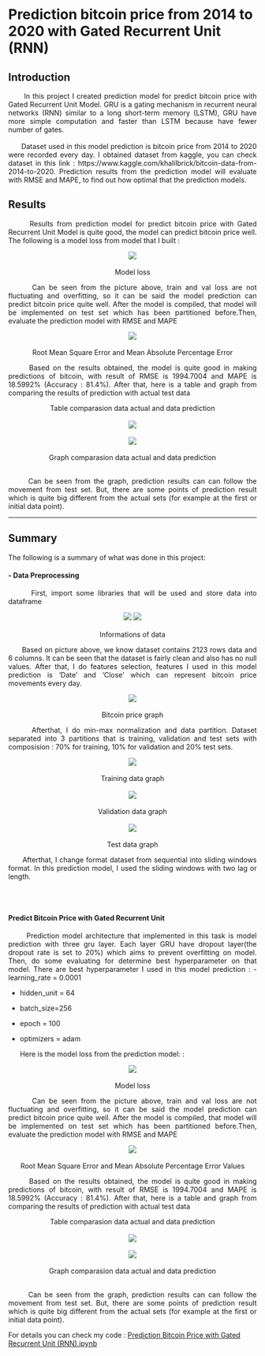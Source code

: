 # Prediction bitcoin price from 2014 to 2020 with Gated Recurrent Unit (RNN)

## Introduction
<p align = "justify">
&nbsp;&nbsp;&nbsp;&nbsp;&nbsp; In this project I created prediction model for predict bitcoin price with Gated Recurrent Unit Model. GRU is a gating mechanism in recurrent neural networks (RNN) similar to a long short-term memory (LSTM), GRU have more simple computation and faster than LSTM because have fewer number of gates.
 <br></br>
&nbsp;&nbsp;&nbsp;&nbsp;&nbsp; Dataset used in this model prediction is bitcoin price from 2014 to 2020 were recorded every day. I obtained dataset from kaggle, you can check dataset in this link : https://www.kaggle.com/khalilbrick/bitcoin-data-from-2014-to-2020. Prediction results from the prediction model will evaluate with RMSE and MAPE, to find out how optimal that the prediction models.
</p>

## Results
<p align = "justify">
&nbsp;&nbsp;&nbsp;&nbsp;&nbsp; Results from prediction model for predict bitcoin price with Gated Recurrent Unit Model is quite good, the model can predict bitcoin price well. The following is a model loss from model that  I built :
</p>

<p align="center"> 
 <img src="images/model loss.png" /> 
 <br></br>
 Model loss
</p>

<p align = "justify"> 
 &nbsp;&nbsp;&nbsp;&nbsp;&nbsp; Can be seen from the picture above, train and val loss are not fluctuating and overfitting, so it can be said the model prediction can predict bitcoin price quite well. After the model is compiled, that model will be implemented on test set which has been partitioned before.Then, evaluate the prediction model with RMSE and MAPE
</p>

<p align="center"> 
 <img src="images/rmse and mape.png" /> 
 <br></br>
 Root Mean Square Error and Mean Absolute Percentage Error
</p>

<p align = "justify"> 
&nbsp;&nbsp;&nbsp;&nbsp;&nbsp; Based on the results obtained, the model is quite good in making predictions of bitcoin, with result of RMSE is 1994.7004 and MAPE is 18.5992% (Accuracy : 81.4%). After that, here is a table and graph from comparing the results of prediction with actual test data
</p>

<p align="center"> 
 Table comparasion data actual and data prediction
  <br></br>
 <img src="images/table comparasion data actual and data prediction.png" />
  <br></br>
 <img src="images/graph comparasion data actual and data prediction.png" /> 
  <br></br>
 Graph comparasion data actual and data prediction
 <br></br>
</p>

<p align = "justify"> 
&nbsp;&nbsp;&nbsp;&nbsp;&nbsp; Can be seen from the graph, prediction results can can follow the movement from test set. But, there are some points of prediction result which is quite big different from the actual sets (for example at the first or initial data point).
</p>

---------------------------------------------------------------------------------------------------------------------------------------------------------------------------------

## Summary
The following is a summary of what was done in this project:

#### - Data Preprocessing
<p align = "justify"> 
&nbsp;&nbsp;&nbsp;&nbsp;&nbsp; First, import some libraries that will be used and store data into dataframe
</p>
<p align="center"> 
 <img src="images/data.png" /> 
 <img src="images/information of data.png" />
 <br></br>
 Informations of data
</p>

<p align = "justify"> 
&nbsp;&nbsp;&nbsp;&nbsp;&nbsp; Based on picture above, we know dataset contains 2123 rows data and 6 columns. It can be seen that the dataset is fairly clean and also has no null values. After that, I do features selection, features I used in this model prediction is ‘Date’ and ‘Close’ which can represent bitcoin price movements every day.
</p>
<p align="center"> 
 <img src="images/bitcoin price graph.png" /> 
 <br></br>
 Bitcoin price graph
</p>

<p align = "justify"> 
&nbsp;&nbsp;&nbsp;&nbsp;&nbsp; Afterthat, I do min-max normalization and data partition. Dataset separated into 3 partitions that is training, validation and test sets with composision : 70% for training, 10% for validation and 20% test sets.
</p>
<p align="center"> 
 <img src="images/training data graph.png" />
 <br></br>
 Training data graph
 <br></br>
 <img src="images/validation data graph.png" /> 
 <br></br>
 Validation data graph
 <br></br>
 <img src="images/test data graph.png" /> 
 <br></br>
 Test data graph
</p>
<p align = "justify"> 
&nbsp;&nbsp;&nbsp;&nbsp;&nbsp; Afterthat, I change format dataset from sequential into sliding windows format. In this prediction model, I used the sliding windows with two lag or length.
</p>
<br><br>

#### Predict Bitcoin Price with Gated Recurrent Unit
<p align = "justify"> 
&nbsp;&nbsp;&nbsp;&nbsp;&nbsp; Prediction model architecture that implemented in this task is model prediction with three gru layer. Each layer GRU have dropout layer(the dropout rate is set to 20%) which aims to prevent overfitting on model. Then, do some evaluating for determine best hyperparameter on that model. There are best hyperparameter I used in this model prediction :
- learning_rate = 0.0001
  
- hidden_unit = 64

- batch_size=256

- epoch = 100

- optimizers = adam

</p>

<p align = "justify">
&nbsp;&nbsp;&nbsp;&nbsp;&nbsp; Here is the model loss from the prediction model: :
</p>

<p align="center"> 
 <img src="images/model loss.png" /> 
 <br></br>
 Model loss
</p>

<p align = "justify"> 
 &nbsp;&nbsp;&nbsp;&nbsp;&nbsp; Can be seen from the picture above, train and val loss are not fluctuating and overfitting, so it can be said the model prediction can predict bitcoin price quite well. After the model is compiled, that model will be implemented on test set which has been partitioned before.Then, evaluate the prediction model with RMSE and MAPE
</p>

<p align="center"> 
 <img src="images/rmse and mape.png" /> 
 <br></br>
 Root Mean Square Error and Mean Absolute Percentage Error Values
</p>

<p align = "justify"> 
&nbsp;&nbsp;&nbsp;&nbsp;&nbsp; Based on the results obtained, the model is quite good in making predictions of bitcoin, with result of RMSE is 1994.7004 and MAPE is 18.5992% (Accuracy : 81.4%). After that, here is a table and graph from comparing the results of prediction with actual test data
</p>

<p align="center"> 
 Table comparasion data actual and data prediction
  <br></br>
 <img src="images/table comparasion data actual and data prediction.png" />
  <br></br>
 <img src="images/graph comparasion data actual and data prediction.png" /> 
  <br></br>
 Graph comparasion data actual and data prediction
 <br></br>
</p>

<p align = "justify"> 
&nbsp;&nbsp;&nbsp;&nbsp;&nbsp; Can be seen from the graph, prediction results can can follow the movement from test set. But, there are some points of prediction result which is quite big different from the actual sets (for example at the first or initial data point).
</p>

For details you can check my code : [Prediction Bitcoin Price with Gated Recurrent Unit (RNN).ipynb](https://github.com/rifkyahmadsaputra/prediction-btc-with-gru/blob/master/Prediction%20Bitcoin%20Price%20with%20Gated%20Recurrent%20Unit%20%20(RNN).ipynb)

